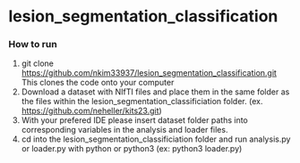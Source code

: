 # lesion_segmentation_classification


### How to run

1. git clone https://github.com/nkim33937/lesion_segmentation_classification.git This clones the code onto your computer
2. Download a dataset with NIfTI files and place them in the same folder as the files within the lesion_segmentation_classificiation folder. (ex. https://github.com/neheller/kits23.git)
3. With your prefered IDE please insert dataset folder paths into corresponding variables in the analysis and loader files.
4. cd into the lesion_segmentation_classificiation folder and run analysis.py or loader.py with python or python3 (ex: python3 loader.py)